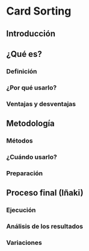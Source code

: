 # Card Sorting

## Introducción

## ¿Qué es?
### Definición
### ¿Por qué usarlo?
### Ventajas y desventajas

## Metodología
### Métodos
### ¿Cuándo usarlo?
### Preparación

## Proceso final (Iñaki)
### Ejecución
### Análisis de los resultados
### Variaciones